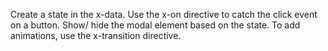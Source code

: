 Create a state in the x-data.
Use the x-on directive to catch the click event on a button.
Show/ hide the modal element based on the state.
To add animations, use the x-transition directive.